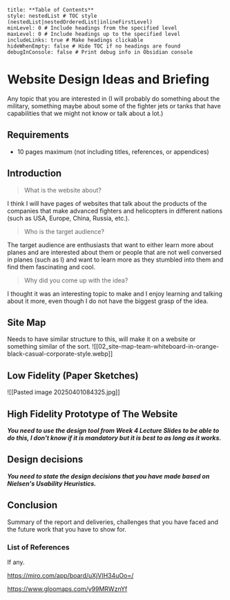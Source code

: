 ```table-of-contents
title: **Table of Contents**
style: nestedList # TOC style (nestedList|nestedOrderedList|inlineFirstLevel)
minLevel: 0 # Include headings from the specified level
maxLevel: 0 # Include headings up to the specified level
includeLinks: true # Make headings clickable
hideWhenEmpty: false # Hide TOC if no headings are found
debugInConsole: false # Print debug info in Obsidian console
```
# Website Design Ideas and Briefing
Any topic that you are interested in (I will probably do something about the military, something maybe about some of the fighter jets or tanks that have capabilities that we might not know or talk about a lot.)

## Requirements
- 10 pages maximum (not including titles, references, or appendices)
## Introduction
> What is the website about?

I think I will have pages of websites that talk about the products of the companies that make advanced fighters and helicopters in different nations (such as USA, Europe, China, Russia, etc.).
> Who is the target audience?

The target audience are enthusiasts that want to either learn more about planes and are interested about them or people that are not well conversed in planes (such as I) and want to learn more as they stumbled into them and find them fascinating and cool.
> Why did you come up with the idea?

I thought it was an interesting topic to make and I enjoy learning and talking about it more, even though I do not have the biggest grasp of the idea.

## Site Map
Needs to have similar structure to this, will make it on a website or something similar of the sort.
![[02_site-map-team-whiteboard-in-orange-black-casual-corporate-style.webp]]

## Low Fidelity (Paper Sketches)
![[Pasted image 20250401084325.jpg]]

## High Fidelity Prototype of The Website 

***You need to use the design tool from Week 4 Lecture Slides to be able to do this, I don't know if it is mandatory but it is best to as long as it works.***

## Design decisions 
***You need to state the design decisions that you have made based on Nielsen's Usability Heuristics.***

## Conclusion
Summary of the report and deliveries, challenges that you have faced and the future work that you have to show for.

### List of References
If any.


https://miro.com/app/board/uXjVIH34uOo=/

https://www.gloomaps.com/y99MRWznYf